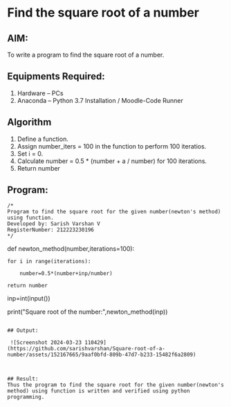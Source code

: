 # Find the square root of a number

## AIM:
To write a program to find the square root of a number.

## Equipments Required:
1. Hardware – PCs
2. Anaconda – Python 3.7 Installation / Moodle-Code Runner

## Algorithm
1. Define a function.
2. Assign number_iters = 100 in the function to perform 100 iteratios.
3. Set i = 0.
4. Calculate  number = 0.5 * (number + a / number) for 100 iterations.
5. Return number

## Program:
```
/*
Program to find the square root for the given number(newton's method) using function.
Developed by: Sarish Varshan V
RegisterNumber: 212223230196 
*/
```
def newton_method(number,iterations=100):

    for i in range(iterations):
    
        number=0.5*(number+inp/number)
        
    return number
    
inp=int(input())

print("Square root of the number:",newton_method(inp))

```

## Output: 

 ![Screenshot 2024-03-23 110429](https://github.com/sarishvarshan/Square-root-of-a-number/assets/152167665/9aaf0bfd-809b-47d7-b233-15482f6a2809)



## Result:
Thus the program to find the square root for the given number(newton's method) using function is written and verified using python programming.
